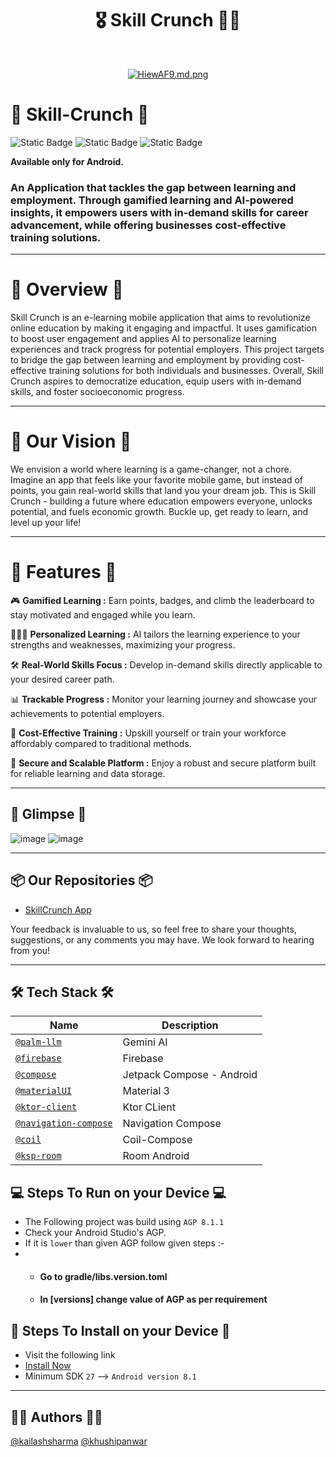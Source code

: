 
<h1 align="center"> 🎖️ Skill Crunch 🫶🏻 </h1> <br>

<p align="center">
  <a href="https://github.com/Hawkins-Rebase01/.github/assets/61358755/10725350-8cea-4b8f-bc47-adbdf8997f88">
    <img src="https://github.com/Hawkins-Rebase01/.github/assets/61358755/10725350-8cea-4b8f-bc47-adbdf8997f88" alt="HiewAF9.md.png" border="0">
  </a
</p>
</div>
<br>

# 🦥 Skill-Crunch 🦥

![Static Badge](https://img.shields.io/badge/Kotlin-black?style=for-the-badge&logo=kotlin&logoColor=%237F52FF&labelColor=black)
![Static Badge](https://img.shields.io/badge/Jetpack_Compose-black?style=for-the-badge&logo=Jetpack%20Compose&logoColor=%234285F4&labelColor=black)
![Static Badge](https://img.shields.io/badge/Firebase-black?style=for-the-badge&logo=firebase&logoColor=%23FFCA28&labelColor=black)

**Available only for Android.**

### An Application that tackles the gap between learning and employment. Through gamified learning and AI-powered insights, it empowers users with in-demand skills for career advancement, while offering businesses cost-effective training solutions.


<hr>

# 🔎 Overview 🔎

Skill Crunch is an e-learning mobile application that aims to revolutionize online education by making it engaging and impactful. It uses gamification to boost user engagement and applies AI to personalize learning experiences and track progress for potential employers. 
This project targets to bridge the gap between learning and employment by providing cost-effective training solutions for both individuals and businesses. Overall, Skill Crunch aspires to democratize education, equip users with in-demand skills, and foster socioeconomic progress.


<hr>

# 💭 Our Vision 💭

We envision a world where learning is a game-changer, not a chore. Imagine an app that feels like your favorite mobile game, but instead of points, you gain real-world skills that land you your dream job.  This is Skill Crunch - building a future where education empowers everyone, unlocks potential, and fuels economic growth. Buckle up, get ready to learn, and level up your life!

<hr>

# 🌟 Features 🌟

🎮 **Gamified Learning :** Earn points, badges, and climb the leaderboard to stay motivated and engaged while you learn.

👩🏻‍🏫 **Personalized Learning :** AI tailors the learning experience to your strengths and weaknesses, maximizing your progress.

🛠️ **Real-World Skills Focus :** Develop in-demand skills directly applicable to your desired career path.

📊 **Trackable Progress :** Monitor your learning journey and showcase your achievements to potential employers.

💸 **Cost-Effective Training :** Upskill yourself or train your workforce affordably compared to traditional methods.

🔐 **Secure and Scalable Platform :** Enjoy a robust and secure platform built for reliable learning and data storage.

_____________________________________________________________________________________________________________________________________________
 
## 🫣 Glimpse 🫣
![image](https://github.com/Hawkins-Rebase01/.github/assets/61358755/285f7aed-3219-4f87-94ee-f28a13303dd0)
![image](https://github.com/Hawkins-Rebase01/.github/assets/61358755/91658d79-d7b1-418e-bc15-3e53082bb6fc)


_____________________________________________________________________________________________________________________________________________

## 📦 Our Repositories 📦

- [SkillCrunch App](https://github.com/Hawkins-Rebase01/SkillCrunch)

Your feedback is invaluable to us, so feel free to share your thoughts, suggestions, or any comments you may have. We look forward to hearing from you!

_____________________________________________________________________________________________________________________________________________


## 🛠️ Tech Stack 🛠️
| Name | Description |
| --- | --- |
| [`@palm-llm`](https://makersuite.google.com) | Gemini AI |
| [`@firebase`](https://firebase.google.com/) | Firebase |
| [`@compose`](https://developer.android.com/jetpack/compose) | Jetpack Compose - Android |
| [`@materialUI`](https://m3.material.io/) | Material 3 |
| [`@ktor-client`](https://ktor.io/docs/create-client.html) | Ktor CLient |
| [`@navigation-compose`](https://developer.android.com/jetpack/compose/navigation) | Navigation Compose |
| [`@coil`](https://coil-kt.github.io/coil/compose/) | Coil-Compose |
| [`@ksp-room`](https://developer.android.com/build/migrate-to-ksp) | Room Android |

## 💻 Steps To Run on your Device 💻
- The Following project was build using `AGP 8.1.1`
-  Check your Android Studio's AGP.
-  If it is `lower` than given AGP follow given steps :-
-  -  #### Go to gradle/libs.version.toml
   -  #### In [versions] change value of AGP as per requirement

## 📲 Steps To Install on your Device 📲
- Visit the following link 
- [Install Now](https://drive.google.com/drive/folders/12XN_n5i2NoyYDGNqe65QKfP-DLkOntHh?usp=sharing)
- Minimum SDK `27` --> `Android version 8.1`

_____________________________________________________________________________________________________________________________________________

## ✍🏻 Authors ✍🏻
[@kailashsharma](https://github.com/thekaailashsharma)
[@khushipanwar](https://github.com/smilewithkhushi)
